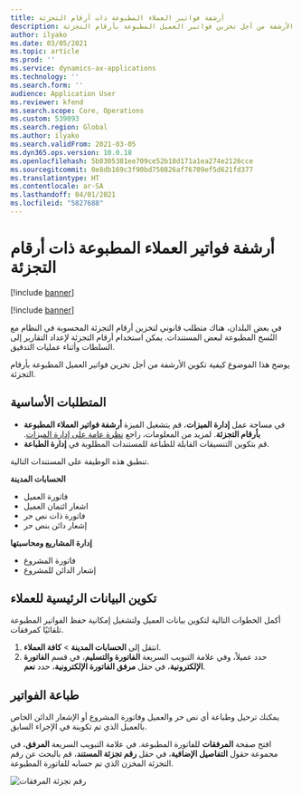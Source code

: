 ```yaml
---
title: أرشفة فواتير العملاء المطبوعة ذات أرقام التجزئة
description: يوضح هذا الموضوع كيفية تمكين الأرشفة من أجل تخزين فواتير العميل المطبوعة بأرقام التجزئة.
author: ilyako
ms.date: 03/05/2021
ms.topic: article
ms.prod: ''
ms.service: dynamics-ax-applications
ms.technology: ''
ms.search.form: ''
audience: Application User
ms.reviewer: kfend
ms.search.scope: Core, Operations
ms.custom: 539093
ms.search.region: Global
ms.author: ilyako
ms.search.validFrom: 2021-03-05
ms.dyn365.ops.version: 10.0.18
ms.openlocfilehash: 5b0305381ee709ce52b18d171a1ea274e2126cce
ms.sourcegitcommit: 0e8db169c3f90bd750826af76709ef5d621fd377
ms.translationtype: HT
ms.contentlocale: ar-SA
ms.lasthandoff: 04/01/2021
ms.locfileid: "5827688"
---
```

# <a name="archive-printed-customer-invoices-with-hash-numbers"></a>أرشفة فواتير العملاء المطبوعة ذات أرقام التجزئة

[!include [banner](../includes/banner.md)]

[!include [banner](../includes/preview-banner.md)]

في بعض البلدان، هناك متطلب قانوني لتخزين أرقام التجزئة المحسوبة في النظام مع النُسخ المطبوعة لبعض المستندات. يمكن استخدام أرقام التجزئة لإعداد التقارير إلى السلطات وأثناء عمليات التدقيق.

يوضح هذا الموضوع كيفية تكوين الأرشفة من أجل تخزين فواتير العميل المطبوعة بأرقام التجزئة.

## <a name="prerequisites"></a>المتطلبات الأساسية

- في مساحة عمل **إدارة الميزات**، قم بتشغيل الميزة **أرشفة فواتير العملاء المطبوعة بأرقام التجزئة**. لمزيد من المعلومات، راجع [‏‫نظرة عامة على إدارة الميزات](../../fin-ops-core/fin-ops/get-started/feature-management/feature-management-overview.md).
- قم بتكوين التنسيقات القابلة للطباعة للمستندات المطلوبة في **إدارة الطباعة**.

تنطبق هذه الوظيفة على المستندات التالية.

**الحسابات المدينة**
- فاتورة العميل
- اشعار ائتمان العميل
- فاتورة ذات نص حر
- إشعار دائن بنص حر

**إدارة المشاريع ومحاسبتها**
- فاتورة المشروع
- إشعار الدائن للمشروع

## <a name="configure-customer-master-data"></a>تكوين البيانات الرئيسية للعملاء
أكمل الخطوات التالية لتكوين بيانات العميل ولتشغيل إمكانية حفظ الفواتير المطبوعة تلقائيًا كمرفقات.

1. انتقل إلى **الحسابات المدينة** > **كافة العملاء‬**. 
2. حدد عميلاً، وفي علامة التبويب السريعة **الفاتورة والتسليم**، في قسم **الفاتورة الإلكترونية**، في حقل **مرفق الفاتورة الإلكترونية**، حدد **نعم**.

## <a name="print-invoices"></a>طباعة الفواتير
يمكنك ترحيل وطباعة أي نص حر والعميل وفاتورة المشروع أو الإشعار الدائن الخاص بالعميل الذي تم تكوينة في الإجراء السابق.

افتح صفحة **المرفقات** للفاتورة المطبوعة. في علامة التبويب السريعة **المرفق**، في مجموعة حقول **التفاصيل الإضافية**، في حقل **رقم تجزئة المستند**، قم بالبحث عن رقم التجزئة المخزن الذي تم حسابه للفاتورة المطبوعة.

![رقم تجزئة المرفقات](media/attach-hash-num.jpg)

